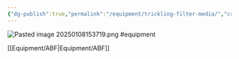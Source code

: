 ```yaml
---
{"dg-publish":true,"permalink":"/equipment/trickling-filter-media/","created":"2025-01-08T15:37:18.412-06:00"}
---
```


![Pasted image 20250108153719.png](/img/user/Secondary/Images/Pasted%20image%2020250108153719.png)
#equipment 

[[Equipment/ABF\|Equipment/ABF]]